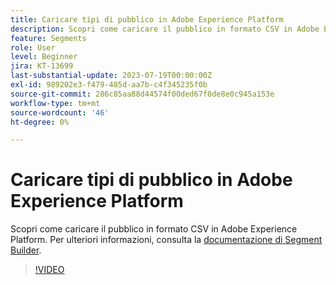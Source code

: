 ```yaml
---
title: Caricare tipi di pubblico in Adobe Experience Platform
description: Scopri come caricare il pubblico in formato CSV in Adobe Experience Platform.
feature: Segments
role: User
level: Beginner
jira: KT-13699
last-substantial-update: 2023-07-19T00:00:00Z
exl-id: 989202e3-f479-485d-aa7b-c4f345235f0b
source-git-commit: 286c85aa88d44574f00ded67f0de8e0c945a153e
workflow-type: tm+mt
source-wordcount: '46'
ht-degree: 0%

---
```


# Caricare tipi di pubblico in Adobe Experience Platform

Scopri come caricare il pubblico in formato CSV in Adobe Experience Platform. Per ulteriori informazioni, consulta la [documentazione di Segment Builder](https://experienceleague.adobe.com/it/docs/experience-platform/segmentation/ui/audience-portal#import-audience).

>[!VIDEO](https://video.tv.adobe.com/v/3423358/?learn=on&enablevpops&captions=ita)
